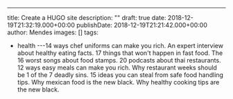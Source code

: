 ---
title: Create a HUGO site
description: ""
draft: true
date: 2018-12-19T21:32:19.000+00:00
publishDate: 2018-12-19T21:21:42.000+00:00
author: Mendes
images: []
tags:
  - health
---14 ways chef uniforms can make you rich. An expert interview about healthy eating facts. 17 things that won't happen in fast food. The 16 worst songs about food stamps. 20 podcasts about thai restaurants. 12 ways easy meals can make you rich. Why restaurant weeks should be 1 of the 7 deadly sins. 15 ideas you can steal from safe food handling tips. Why mexican food is the new black. Why healthy cooking tips are the new black.
